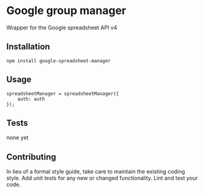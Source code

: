 Google group manager
=========

Wrapper for the Google spreadsheet API v4

## Installation

  `npm install google-spreadsheet-manager`

## Usage

    spreadsheetManager = spreadsheetManager({
        auth: auth
    });
  
  

## Tests

 none yet

## Contributing

In lieu of a formal style guide, take care to maintain the existing coding style. Add unit tests for any new or changed functionality. Lint and test your code.
